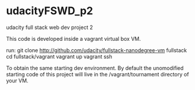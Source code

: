 # udacityFSWD_p2
udacity full stack web dev project 2

This code is developed inside a vagrant virtual box VM.

run:
git clone http://github.com/udacity/fullstack-nanodegree-vm fullstack
cd fullstack/vagrant
vagrant up
vagrant ssh 

To obtain the same starting dev environment. 
By default the unomodified starting code of this project will live in the /vagrant/tournament directory of your VM.





